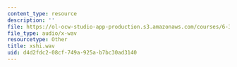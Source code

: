 ```yaml
---
content_type: resource
description: ''
file: https://ol-ocw-studio-app-production.s3.amazonaws.com/courses/6-341-discrete-time-signal-processing-fall-2005/d4d2fdc208cf749a925ab7bc30ad3140_xshi.wav
file_type: audio/x-wav
resourcetype: Other
title: xshi.wav
uid: d4d2fdc2-08cf-749a-925a-b7bc30ad3140
---
```

